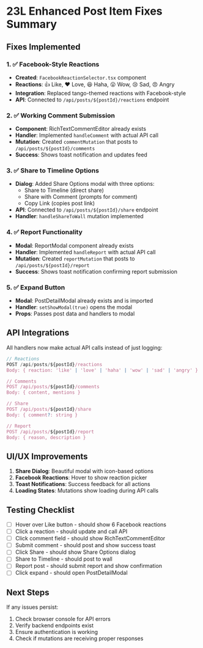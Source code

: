 # 23L Enhanced Post Item Fixes Summary

## Fixes Implemented

### 1. ✅ Facebook-Style Reactions
- **Created**: `FacebookReactionSelector.tsx` component
- **Reactions**: 👍 Like, ❤️ Love, 😆 Haha, 😮 Wow, 😢 Sad, 😠 Angry
- **Integration**: Replaced tango-themed reactions with Facebook-style
- **API**: Connected to `/api/posts/${postId}/reactions` endpoint

### 2. ✅ Working Comment Submission
- **Component**: RichTextCommentEditor already exists
- **Handler**: Implemented `handleComment` with actual API call
- **Mutation**: Created `commentMutation` that posts to `/api/posts/${postId}/comments`
- **Success**: Shows toast notification and updates feed

### 3. ✅ Share to Timeline Options
- **Dialog**: Added Share Options modal with three options:
  - Share to Timeline (direct share)
  - Share with Comment (prompts for comment)
  - Copy Link (copies post link)
- **API**: Connected to `/api/posts/${postId}/share` endpoint
- **Handler**: `handleShareToWall` mutation implemented

### 4. ✅ Report Functionality
- **Modal**: ReportModal component already exists
- **Handler**: Implemented `handleReport` with actual API call
- **Mutation**: Created `reportMutation` that posts to `/api/posts/${postId}/report`
- **Success**: Shows toast notification confirming report submission

### 5. ✅ Expand Button
- **Modal**: PostDetailModal already exists and is imported
- **Handler**: `setShowModal(true)` opens the modal
- **Props**: Passes post data and handlers to modal

## API Integrations

All handlers now make actual API calls instead of just logging:

```javascript
// Reactions
POST /api/posts/${postId}/reactions
Body: { reaction: 'like' | 'love' | 'haha' | 'wow' | 'sad' | 'angry' }

// Comments
POST /api/posts/${postId}/comments
Body: { content, mentions }

// Share
POST /api/posts/${postId}/share
Body: { comment?: string }

// Report
POST /api/posts/${postId}/report
Body: { reason, description }
```

## UI/UX Improvements

1. **Share Dialog**: Beautiful modal with icon-based options
2. **Facebook Reactions**: Hover to show reaction picker
3. **Toast Notifications**: Success feedback for all actions
4. **Loading States**: Mutations show loading during API calls

## Testing Checklist

- [ ] Hover over Like button - should show 6 Facebook reactions
- [ ] Click a reaction - should update and call API
- [ ] Click comment field - should show RichTextCommentEditor
- [ ] Submit comment - should post and show success toast
- [ ] Click Share - should show Share Options dialog
- [ ] Share to Timeline - should post to wall
- [ ] Report post - should submit report and show confirmation
- [ ] Click expand - should open PostDetailModal

## Next Steps

If any issues persist:
1. Check browser console for API errors
2. Verify backend endpoints exist
3. Ensure authentication is working
4. Check if mutations are receiving proper responses